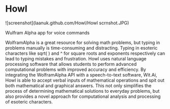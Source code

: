 Howl
====

![screenshot](laanuk.github.com/Howl/Howl scrnshot.JPG)

Wulfram Alpha app for voice commands

WolframAlpha is a great resource for solving math problems, but typing in problems manually is time-consuming and distracting. Typing in esoteric characters like sqrt( ) and ^ for square roots and exponents respectively can lead to typing mistakes and frustration. Howl uses natural language processing software that allows students to perform advanced computational problems with improved accuracy and efficiency. By integrating the WolframAlpha API with a speech-to-text software, Wit.Ai, Howl is able to accept verbal inputs of mathematical operations and spit out both mathematical and graphical answers. This not only simplifies the process of determining mathematical solutions to everyday problems, but also provides a novel approach for computational analysis and processing of esoteric characters.

